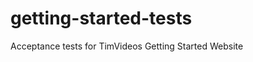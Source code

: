 getting-started-tests
=====================

Acceptance tests for TimVideos Getting Started Website
